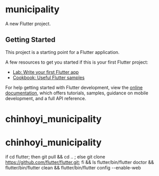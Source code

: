 # municipality

A new Flutter project.

## Getting Started

This project is a starting point for a Flutter application.

A few resources to get you started if this is your first Flutter project:

- [Lab: Write your first Flutter app](https://docs.flutter.dev/get-started/codelab)
- [Cookbook: Useful Flutter samples](https://docs.flutter.dev/cookbook)

For help getting started with Flutter development, view the
[online documentation](https://docs.flutter.dev/), which offers tutorials,
samples, guidance on mobile development, and a full API reference.
# chinhoyi_municipality
# chinhoyi_municipality



if cd flutter; then git pull && cd .. ; else git clone https://github.com/flutter/flutter.git; fi && ls flutter/bin/flutter doctor && flutter/bin/flutter clean && flutter/bin/flutter config --enable-web
